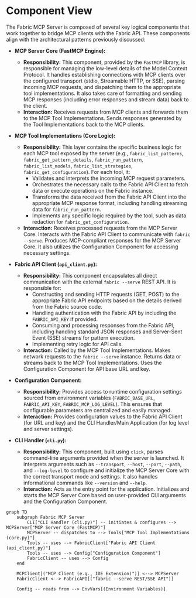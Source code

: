 # Component View

The Fabric MCP Server is composed of several key logical components that work together to bridge MCP clients with the Fabric API. These components align with the architectural patterns previously discussed:

* **MCP Server Core (FastMCP Engine):**

  * **Responsibility:** This component, provided by the `FastMCP` library, is responsible for managing the low-level details of the Model Context Protocol. It handles establishing connections with MCP clients over the configured transport (stdio, Streamable HTTP, or SSE), parsing incoming MCP requests, and dispatching them to the appropriate tool implementations. It also takes care of formatting and sending MCP responses (including error responses and stream data) back to the client.
  * **Interaction:** Receives requests from MCP clients and forwards them to the MCP Tool Implementations. Sends responses generated by the Tool Implementations back to the MCP clients.

* **MCP Tool Implementations (Core Logic):**

  * **Responsibility:** This layer contains the specific business logic for each MCP tool exposed by the server (e.g., `fabric_list_patterns`, `fabric_get_pattern_details`, `fabric_run_pattern`, `fabric_list_models`, `fabric_list_strategies`, `fabric_get_configuration`). For each tool, it:
    * Validates and interprets the incoming MCP request parameters.
    * Orchestrates the necessary calls to the Fabric API Client to fetch data or execute operations on the Fabric instance.
    * Transforms the data received from the Fabric API Client into the appropriate MCP response format, including handling streaming data for `fabric_run_pattern`.
    * Implements any specific logic required by the tool, such as data redaction for `fabric_get_configuration`.
  * **Interaction:** Receives processed requests from the MCP Server Core. Interacts with the Fabric API Client to communicate with `fabric --serve`. Produces MCP-compliant responses for the MCP Server Core. It also utilizes the Configuration Component for accessing necessary settings.

* **Fabric API Client (`api_client.py`):**

  * **Responsibility:** This component encapsulates all direct communication with the external `fabric --serve` REST API. It is responsible for:
    * Constructing and sending HTTP requests (GET, POST) to the appropriate Fabric API endpoints based on the details derived from the Fabric source code.
    * Handling authentication with the Fabric API by including the `FABRIC_API_KEY` if provided.
    * Consuming and processing responses from the Fabric API, including handling standard JSON responses and Server-Sent Event (SSE) streams for pattern execution.
    * Implementing retry logic for API calls.
  * **Interaction:** Called by the MCP Tool Implementations. Makes network requests to the `fabric --serve` instance. Returns data or streams back to the MCP Tool Implementations. Uses the Configuration Component for API base URL and key.

* **Configuration Component:**

  * **Responsibility:** Provides access to runtime configuration settings sourced from environment variables (`FABRIC_BASE_URL`, `FABRIC_API_KEY`, `FABRIC_MCP_LOG_LEVEL`). This ensures that configurable parameters are centralized and easily managed.
  * **Interaction:** Provides configuration values to the Fabric API Client (for URL and key) and the CLI Handler/Main Application (for log level and server settings).

* **CLI Handler (`cli.py`):**

  * **Responsibility:** This component, built using `click`, parses command-line arguments provided when the server is launched. It interprets arguments such as `--transport`, `--host`, `--port`, `--path`, and `--log-level` to configure and initialize the MCP Server Core with the correct transport mode and settings. It also handles informational commands like `--version` and `--help`.
  * **Interaction:** Acts as the entry point for the application. Initializes and starts the MCP Server Core based on user-provided CLI arguments and the Configuration Component.

<!-- end list -->

```mermaid
graph TD
    subgraph Fabric MCP Server
        CLI["CLI Handler (cli.py)"] -- initiates & configures --> MCPServer["MCP Server Core (FastMCP)"]
        MCPServer -- dispatches to --> Tools["MCP Tool Implementations (core.py)"]
        Tools -- uses --> FabricClient["Fabric API Client (api_client.py)"]
        Tools -- uses --> Config["Configuration Component"]
        FabricClient -- uses --> Config
    end

    MCPClient[("MCP Client (e.g., IDE Extension)")] <--> MCPServer
    FabricClient <--> FabricAPI[("fabric --serve REST/SSE API")]

    Config -- reads from --> EnvVars[(Environment Variables)]
```
